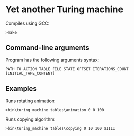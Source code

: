 # Yet another Turing machine

Compiles using GCC:
```
>make
```

## Command-line arguments
Program has the following arguments syntax:
```
PATH_TO_ACTION_TABLE_FILE STATE OFFSET ITERATIONS_COUNT [INITIAL_TAPE_CONTENT]
```

## Examples
Runs rotating animation:
```
>bin\turing_machine tables\animation 0 0 100
```

Runs copying algorithm:
```
>bin\turing_machine tables\copying 0 10 100 $IIII
```